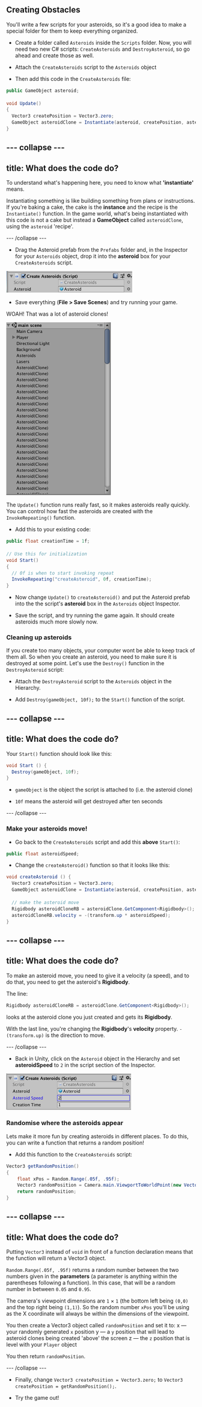 ## Creating Obstacles

You'll write a few scripts for your asteroids, so it's a good idea to make a special folder for them to keep everything organized.

+ Create a folder called `Asteroids` inside the `Scripts` folder. Now, you will need two new C# scripts: `CreateAsteroids` and `DestroyAsteroid`, so go ahead and create those as well.

+ Attach the `CreateAsteroids` script to the `Asteroids` object

+ Then add this code in the `CreateAsteroids` file:

```csharp
public GameObject asteroid;
  
void Update()
{
  Vector3 createPosition = Vector3.zero;
  GameObject asteroidClone = Instantiate(asteroid, createPosition, asteroid.transform.rotation);
}
```

--- collapse ---
---
title: What does the code do?
---

To understand what's happening here, you need to know what **'instantiate'** means.

Instantiating something is like building something from plans or instructions. If you're baking a cake, the cake is the **instance** and the recipe is the `Instantiate()` function. In the game world, what's being instantiated with this code is not a cake but instead a **GameObject** called `asteroidClone`, using the `asteroid` 'recipe'.

--- /collapse ---

+ Drag the Asteroid prefab from the `Prefabs` folder and, in the Inspector for your `Asteroids` object, drop it into the **asteroid** box for your `CreateAsteroids` script.

![The asteroid prefab in the script](images/step5_asteroidPrefabInVar.png)

+ Save everything (**File > Save Scenes**) and try running your game.

WOAH! That was a lot of asteroid clones! 

![Lots of asteroid clone game objects](images/step5_lotsOfAsteroidClones.png)

The `Update()` function runs really fast, so it makes asteroids really quickly. You can control how fast the asteroids are created with the `InvokeRepeating()` function. 

+ Add this to your existing code:

```csharp
public float creationTime = 1f;

// Use this for initialization
void Start()
{
  // 0f is when to start invoking repeat
  InvokeRepeating("createAsteroid", 0f, creationTime);
}
```
    
+ Now change `Update()` to `createAsteroid()` and put the Asteroid prefab into the the script's **asteroid** box in the `Asteroids` object Inspector.

+ Save the script, and try running the game again. It should create asteroids much more slowly now.

### Cleaning up asteroids

If you create too many objects, your computer wont be able to keep track of them all. So when you create an asteroid, you need to make sure it is destroyed at some point. Let's use the `Destroy()` function in the `DestroyAsteroid` script:

+ Attach the `DestroyAsteroid` script to the `Asteroids` object in the Hierarchy.

+ Add `Destroy(gameObject, 10f);` to the `Start()` function of the script.
 
--- collapse ---
---
title: What does the code do?
---

Your `Start()` function should look like this:

```csharp
void Start () {
  Destroy(gameObject, 10f);
}
```

+ `gameObject` is the object the script is attached to (i.e. the asteroid clone)

+ `10f` means the asteroid will get destroyed after ten seconds
 
--- /collapse ---

### Make your asteroids move!

+ Go back to the `CreateAsteroids` script and add this **above** `Start()`:

```csharp
public float asteroidSpeed;
```

+ Change the `createAsteroid()` function so that it looks like this:

```csharp
void createAsteroid () {
  Vector3 createPosition = Vector3.zero;
  GameObject asteroidClone = Instantiate(asteroid, createPosition, asteroid.transform.rotation);

  // make the asteroid move
  Rigidbody asteroidCloneRB = asteroidClone.GetComponent<Rigidbody>();
  asteroidCloneRB.velocity = -(transform.up * asteroidSpeed);
}
```

--- collapse ---
---
title: What does the code do?
---

To make an asteroid move, you need to give it a velocity (a speed), and to do that, you need to get the asteroid's **Rigidbody**.

The line:

```csharp
Rigidbody asteroidCloneRB = asteroidClone.GetComponent<Rigidbody>();
```

looks at the asteroid clone you just created and gets its **Rigidbody**.

With the last line, you're changing the **Rigidbody**'s **velocity** property. `-(transform.up)` is the direction to move.

--- /collapse ---

+ Back in Unity, click on the `Asteroid` object in the Hierarchy and set **asteroidSpeed** to `2` in the script section of the Inspector. 

![](images/step5_setAsteroidSpeed.png) 

### Randomise where the asteroids appear

Lets make it more fun by creating asteroids in different places. To do this, you can write a function that returns a random position!

+ Add this function to the `CreateAsteroids` script:
  
```csharp
Vector3 getRandomPosition()
{
    float xPos = Random.Range(.05f, .95f);
    Vector3 randomPosition = Camera.main.ViewportToWorldPoint(new Vector3(xPos, 1.1f, 15f));
    return randomPosition;
}
```

--- collapse ---
---
title: What does the code do?
---

Putting `Vector3` instead of `void` in front of a function declaration means that the function will return a Vector3 object. 
  
`Random.Range(.05f, .95f)` returns a random number between the two numbers given in the **parameters** (a parameter is anything within the parentheses following a function). In this case, that will be a random number in between `0.05` and `0.95`. 
    
The camera's viewpoint dimensions are `1` × `1` (the bottom left being `(0,0)` and the top right being `(1,1)`). So the random number `xPos` you'll be using as the X coordinate will always be within the dimensions of the viewpoint.
  
You then create a Vector3 object called `randomPosition` and set it to:
  x — your randomly generated `x` position
  y — a `y` position that will lead to asteroid clones being created 'above' the screen
  z — the `z` position that is level with your `Player` object

You then return `randomPosition`.
  
--- /collapse ---

+  Finally, change `Vector3 createPosition = Vector3.zero;` to `Vector3 createPosition = getRandomPosition();`.
 
+ Try the game out!
